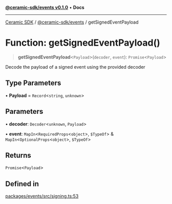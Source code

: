 [**@ceramic-sdk/events v0.1.0**](../README.md) • **Docs**

***

[Ceramic SDK](../../../README.md) / [@ceramic-sdk/events](../README.md) / getSignedEventPayload

# Function: getSignedEventPayload()

> **getSignedEventPayload**\<`Payload`\>(`decoder`, `event`): `Promise`\<`Payload`\>

Decode the payload of a signed event using the provided decoder

## Type Parameters

• **Payload** = `Record`\<`string`, `unknown`\>

## Parameters

• **decoder**: `Decoder`\<`unknown`, `Payload`\>

• **event**: `MapIn`\<`RequiredProps`\<`object`\>, `$TypeOf`\> & `MapIn`\<`OptionalProps`\<`object`\>, `$TypeOf`\>

## Returns

`Promise`\<`Payload`\>

## Defined in

[packages/events/src/signing.ts:53](https://github.com/ceramicstudio/ceramic-sdk/blob/08d58118912aa26627dbf829b08a7b8bc9962e2e/packages/events/src/signing.ts#L53)
